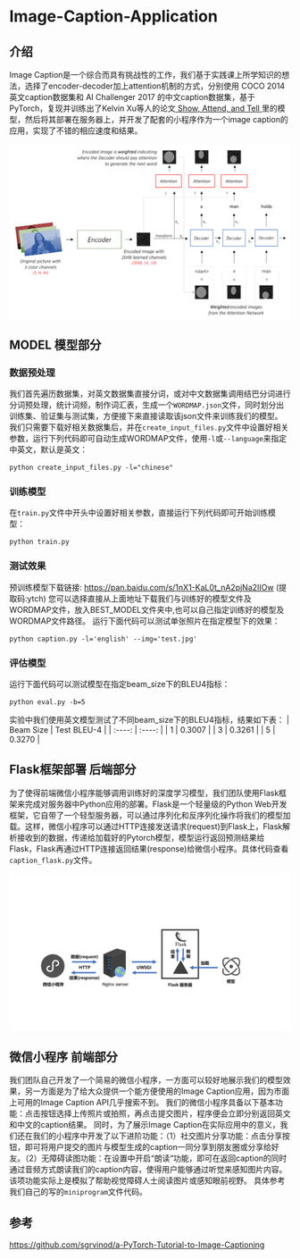 # Image-Caption-Application
## 介绍
  Image Caption是一个综合而具有挑战性的工作，我们基于实践课上所学知识的想法，选择了encoder-decoder加上attention机制的方式，分别使用 COCO 2014 英文caption数据集和 AI Challenger 2017 的中文caption数据集，基于PyTorch，复现并训练出了Kelvin Xu等人的论文[ Show, Attend, and Tell ](https://arxiv.org/abs/1502.03044)里的模型，然后将其部署在服务器上，并开发了配套的小程序作为一个image caption的应用，实现了不错的相应速度和结果。
 <div  align="center">    
  <img src="img/模型图.png" width = "640" alt="模型图" align=center />
 </div>


## MODEL 模型部分
### 数据预处理
  我们首先遍历数据集，对英文数据集直接分词，或对中文数据集调用结巴分词进行分词预处理，统计词频，制作词汇表，生成一个`WORDMAP.json`文件，同时划分出训练集、验证集与测试集，方便接下来直接读取该json文件来训练我们的模型。
  我们只需要下载好相关数据集后，并在`create_input_files.py`文件中设置好相关参数，运行下列代码即可自动生成WORDMAP文件，使用`-l`或`--language`来指定中英文，默认是英文：
```python3
python create_input_files.py -l="chinese"
```

### 训练模型
  在`train.py`文件中开头中设置好相关参数，直接运行下列代码即可开始训练模型：
```python3
python train.py
```

### 测试效果
  预训练模型下载链接: <https://pan.baidu.com/s/1nX1-KaL0t_nA2pjNa2IIOw> (提取码:ytch) 
  您可以选择直接从上面地址下载我们与训练好的模型文件及WORDMAP文件，放入BEST_MODEL文件夹中,也可以自己指定训练好的模型及WORDMAP文件路径。
  运行下面代码可以测试单张照片在指定模型下的效果：
```python3
python caption.py -l='english' --img='test.jpg' 
```
### 评估模型
  运行下面代码可以测试模型在指定beam_size下的BLEU4指标：
```python3
python eval.py -b=5
```
实验中我们使用英文模型测试了不同beam_size下的BLEU4指标，结果如下表：
| Beam Size | Test BLEU-4 |
| :----: | :----: |
| 1 | 0.3007 |
| 3 | 0.3261 |
| 5 | 0.3270 |

## Flask框架部署 后端部分
  为了使得前端微信小程序能够调用训练好的深度学习模型，我们团队使用Flask框架来完成对服务器中Python应用的部署。Flask是一个轻量级的Python Web开发框架，它自带了一个轻型服务器，可以通过序列化和反序列化操作将我们的模型加载。这样，微信小程序可以通过HTTP连接发送请求(request)到Flask上，Flask解析接收到的数据，传递给加载好的Pytorch模型，模型运行返回预测结果给Flask，Flask再通过HTTP连接返回结果(response)给微信小程序。具体代码查看`caption_flask.py`文件。
  <div  align="center">    
    <img src="img/Flask原理.png" width = "640" alt="Flask原理图" align=center />
  </div>
  
## 微信小程序 前端部分
  我们团队自己开发了一个简易的微信小程序，一方面可以较好地展示我们的模型效果，另一方面是为了给大众提供一个能方便使用的Image Caption应用，因为市面上可用的Image Caption API几乎搜索不到。
我们的微信小程序具备以下基本功能：点击按钮选择上传照片或拍照，再点击提交图片，程序便会立即分别返回英文和中文的caption结果。
  同时，为了展示Image Caption在实际应用中的意义，我们还在我们的小程序中开发了以下进阶功能：（1）社交图片分享功能：点击分享按钮，即可将用户提交的图片与模型生成的caption一同分享到朋友圈或分享给好友。（2）无障碍读图功能：在设置中开启“朗读“功能，即可在返回caption的同时通过音频方式朗读我们的caption内容，使得用户能够通过听觉来感知图片内容。该项功能实际上是模拟了帮助视觉障碍人士阅读图片或感知眼前视野。
  具体参考我们自己的写的`miniprogram`文件代码。

## 参考
https://github.com/sgrvinod/a-PyTorch-Tutorial-to-Image-Captioning
